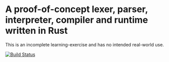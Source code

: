 # A proof-of-concept lexer, parser, interpreter, compiler and runtime written in Rust

This is an incomplete learning-exercise and has no intended real-world use.

[![Build Status](https://github.com/jbcoe/mylang/workflows/CI/badge.svg)](https://github.com/jbcoe/mylang2/actions?workflow=CI)
